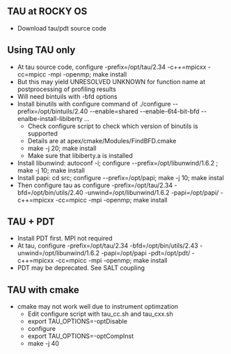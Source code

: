 ## TAU at ROCKY OS
- Download tau/pdt source code

## Using TAU only
- At tau source code, configure -prefix=/opt/tau/2.34 -c++=mpicxx -cc=mpicc -mpi -openmp; make install
- But this may yield UNRESOLVED UNKNOWN for function name at postprocessing of profiling results
- Will need bintuils with -bfd options
- Install binutils with configure command of ./configure --prefix=/opt/bintuils/2.40 --enable=shared --enable-6t4-bit-bfd --enalbe-install-libiberty ...
  - Check configure script to check which version of binutils is supported  
  - Details are at apex/cmake/Modules/FindBFD.cmake
  - make -j 20; make install
  - Make sure that libiberty.a is installed 
- Install libunwind: autoconf -i; configure --prefix=/opt/libunwind/1.6.2 ; make -j 10; make install
- Install papi: cd src; configure --prefix=/opt/papi; make -j 10; make instal
- Then configure tau as  configure -prefix=/opt/tau/2.34 -bfd=/opt/bin/utils/2.40 -unwind=/opt/libunwind/1.6.2 -papi=/opt/papi/ -c++=mpicxx -cc=mpicc -mpi -openmp; make install

## TAU + PDT
- Install PDT first. MPI not required
- At tau, configure -prefix=/opt/tau/2.34 -bfd=/opt/bin/utils/2.43 -unwind=/opt/libunwind/1.6.2 -papi=/opt/papi -pdt=/opt/pdt/ -c++=mpicxx -cc=mpicc -mpi -openmp; make install
- PDT may be deprecated. See SALT coupling

## TAU with cmake
- cmake may not work well due to instrument optimzation
  - Edit configure script with tau_cc.sh and tau_cxx.sh
  - export TAU_OPTIONS=-optDisable
  - configure
  - export TAU_OPTIONS=-optCompInst
  - make -j 40

